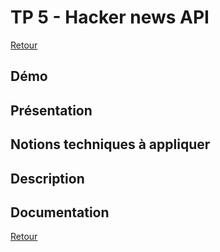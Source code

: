 # TP 5 - Hacker news API

[Retour](../README.md)

## Démo 


## Présentation


## Notions techniques à appliquer


## Description


## Documentation


[Retour](../README.md)
